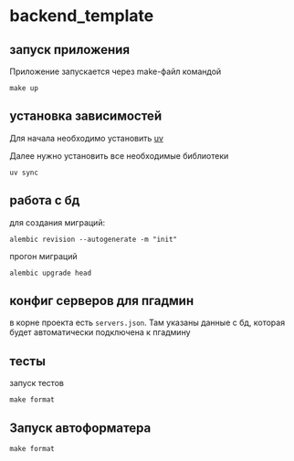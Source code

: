 # backend_template

## запуск приложения

Приложение запускается через make-файл командой

```shell
make up
```

## установка зависимостей

Для начала необходимо установить [uv](https://docs.astral.sh/uv/getting-started/installation/)

Далее нужно установить все необходимые библиотеки

```shell
uv sync
```

## работа с бд

для создания миграций:

```shell
alembic revision --autogenerate -m "init"
```

прогон миграций

```shell
alembic upgrade head
```

## конфиг серверов для пгадмин

в корне проекта есть `servers.json`. Там указаны данные с бд, которая будет автоматически подключена к пгадмину

## тесты

запуск тестов

```shell
make format
```

## Запуск автоформатера

```shell
make format
```
